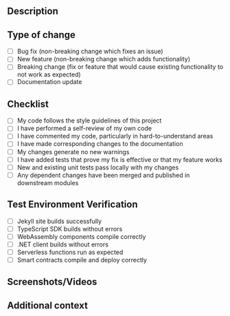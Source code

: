 ## Description

<!-- Briefly describe the changes you've made -->

## Type of change

<!-- Please delete options that are not relevant and/or add your own -->

- [ ] Bug fix (non-breaking change which fixes an issue)
- [ ] New feature (non-breaking change which adds functionality)
- [ ] Breaking change (fix or feature that would cause existing functionality to not work as expected)
- [ ] Documentation update

## Checklist

<!-- Please check all items that apply using "x" -->

- [ ] My code follows the style guidelines of this project
- [ ] I have performed a self-review of my own code
- [ ] I have commented my code, particularly in hard-to-understand areas
- [ ] I have made corresponding changes to the documentation
- [ ] My changes generate no new warnings
- [ ] I have added tests that prove my fix is effective or that my feature works
- [ ] New and existing unit tests pass locally with my changes
- [ ] Any dependent changes have been merged and published in downstream modules

## Test Environment Verification

<!-- Please describe how you tested your changes -->

- [ ] Jekyll site builds successfully
- [ ] TypeScript SDK builds without errors
- [ ] WebAssembly components compile correctly
- [ ] .NET client builds without errors
- [ ] Serverless functions run as expected
- [ ] Smart contracts compile and deploy correctly

## Screenshots/Videos

<!-- If applicable, add screenshots or videos to help explain your changes -->

## Additional context

<!-- Add any other context about the pull request here -->

